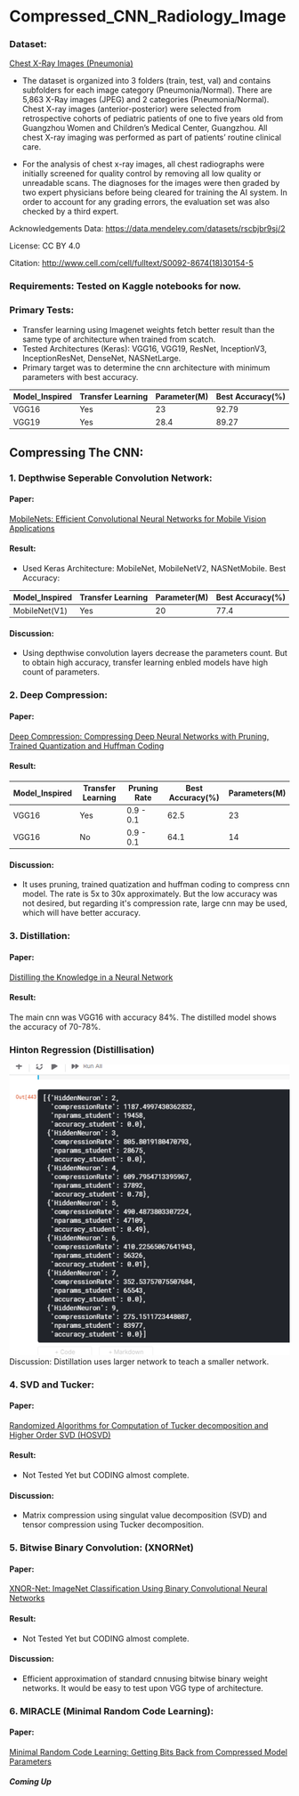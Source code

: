 # Compressed_CNN_Radiology_Image
### Dataset:
[Chest X-Ray Images (Pneumonia)](https://www.kaggle.com/paultimothymooney/chest-xray-pneumonia)
- The dataset is organized into 3 folders (train, test, val) and contains subfolders for each image category (Pneumonia/Normal). There are 5,863 X-Ray images (JPEG) and 2 categories (Pneumonia/Normal).
Chest X-ray images (anterior-posterior) were selected from retrospective cohorts of pediatric patients of one to five years old from Guangzhou Women and Children’s Medical Center, Guangzhou. All chest X-ray imaging was performed as part of patients’ routine clinical care.

- For the analysis of chest x-ray images, all chest radiographs were initially screened for quality control by removing all low quality or unreadable scans. The diagnoses for the images were then graded by two expert physicians before being cleared for training the AI system. In order to account for any grading errors, the evaluation set was also checked by a third expert.

Acknowledgements
Data: https://data.mendeley.com/datasets/rscbjbr9sj/2

License: CC BY 4.0

Citation: http://www.cell.com/cell/fulltext/S0092-8674(18)30154-5



### Requirements: Tested on Kaggle notebooks for now.

### Primary Tests:
- Transfer learning using Imagenet weights fetch better result than the same type of architecture when trained from scatch.
- Tested Architectures (Keras): VGG16, VGG19, ResNet, InceptionV3, InceptionResNet, DenseNet, NASNetLarge.
- Primary target was to determine the cnn architecture with minimum parameters with best accuracy.

| Model_Inspired | Transfer Learning | Parameter(M) | Best Accuracy(%) |
| --- | --- | --- | --- |
| VGG16 |Yes | 23 | 92.79 |
| VGG19 | Yes | 28.4 | 89.27 |



## Compressing The CNN:

### 1. Depthwise Seperable Convolution Network:
#### Paper:
[MobileNets: Efficient Convolutional Neural Networks for Mobile Vision Applications](https://arxiv.org/abs/1704.04861)
#### Result: 
- Used Keras Architecture: MobileNet, MobileNetV2, NASNetMobile. Best Accuracy:

| Model_Inspired | Transfer Learning | Parameter(M) | Best Accuracy(%) |
| --- | --- | --- | --- |
| MobileNet(V1)  | Yes               | 20           | 77.4             |
#### Discussion: 
- Using depthwise convolution layers decrease the parameters count. But to obtain high accuracy, transfer learning enbled models have high count of parameters.

### 2. Deep Compression:
#### Paper:
[Deep Compression: Compressing Deep Neural Networks with Pruning, Trained Quantization and Huffman Coding](https://arxiv.org/abs/1510.00149)
#### Result:

| Model_Inspired | Transfer Learning | Pruning Rate | Best Accuracy(%) | Parameters(M) |
| --- | --- | --- | --- | --- |
| VGG16 | Yes | 0.9 - 0.1 | 62.5 | 23 |
| VGG16 | No | 0.9 - 0.1 | 64.1 | 14 |
#### Discussion:
- It uses pruning, trained quatization and huffman coding to compress cnn model. The rate is 5x to 30x approximately. But the low accuracy was not desired, but regarding it's compression rate, large cnn may be used, which will have better accuracy.

### 3. Distillation:
#### Paper:
[Distilling the Knowledge in a Neural Network](https://arxiv.org/abs/1503.02531)
#### Result: 
The main cnn was VGG16 with accuracy 84%. The distilled model shows the accuracy of 70-78%.
### Hinton Regression (Distillisation)
![Hinton Regression (Distillisation)](Distillation.png)
Discussion: 
Distillation uses larger network to teach a smaller network.

### 4. SVD and Tucker:
#### Paper:
[Randomized Algorithms for Computation of Tucker decomposition and Higher Order SVD (HOSVD)](https://arxiv.org/abs/2001.07124)
#### Result: 
- Not Tested Yet but CODING almost complete.
#### Discussion:
- Matrix compression using singulat value decomposition (SVD) and tensor compression using Tucker decomposition.

### 5. Bitwise Binary Convolution: (XNORNet)
#### Paper:
[XNOR-Net: ImageNet Classification Using Binary Convolutional Neural Networks](https://arxiv.org/abs/1603.05279)
#### Result:
- Not Tested Yet but CODING almost complete.
#### Discussion:
- Efficient approximation of standard cnnusing bitwise binary weight networks. It would be easy to test upon VGG type of architecture.

### 6. MIRACLE (Minimal Random Code Learning):
#### Paper:
[Minimal Random Code Learning: Getting Bits Back from Compressed Model Parameters](https://arxiv.org/abs/1810.00440)
#### *Coming Up*
